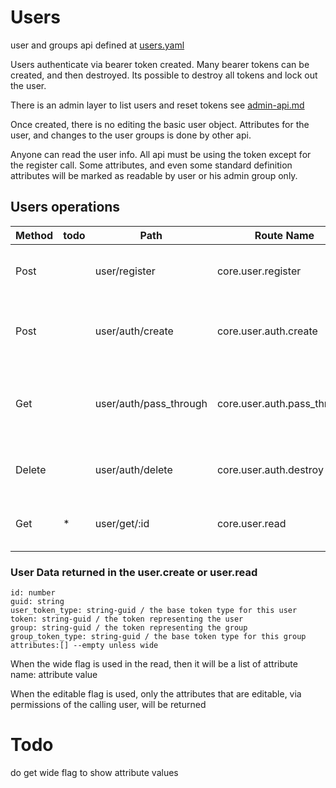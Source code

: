 # Users

user and groups api defined at [users.yaml](../../api-docs/users.yaml)


Users authenticate via bearer token created. Many bearer tokens can be created, and then destroyed. Its possible to destroy all tokens and lock out the user.


There is an admin layer to list users and reset tokens see [admin-api.md](user-admin-tasks.md)

Once created, there is no editing the basic user object. Attributes for the user, and changes to the user groups is done by other api.

Anyone can read the user info. All api must be using the token except for the register call.
Some attributes, and even some standard definition attributes will be marked as readable by user or his admin group only.

## Users operations

| Method | todo | Path                   | Route Name                  | Description                                         | Args                                  | Notes                             |
|--------|------|------------------------|-----------------------------|-----------------------------------------------------|---------------------------------------|-----------------------------------|
| Post   |      | user/register          | core.user.register          | Makes a new user                                    | username (must be unique)             | returns a bearer token            |
| Post   |      | user/auth/create       | core.user.auth.create       | makes a new bearer token for the authenticated user | optional pass through data to store   |                                   |
| Get    |      | user/auth/pass_through | core.user.auth.pass_through | gets associated data in the token                   |                                       | uses the log in token to get data |
| Delete |      | user/auth/delete       | core.user.auth.destroy      | Deletes the token being used in this call           |                                       | cannot delete last token          |
| Get    | *    | user/get/:id           | core.user.read              | Shows the user information                          | optional wide flag to show attributes |                                   |

### User Data returned in the user.create or user.read

    id: number
    guid: string 
    user_token_type: string-guid / the base token type for this user
    token: string-guid / the token representing the user
    group: string-guid / the token representing the group
    group_token_type: string-guid / the base token type for this group
    attributes:[] --empty unless wide

When the wide flag is used in the read, then it will be a list of attribute name: attribute value

When the editable flag is used, only the attributes that are editable, via permissions of the calling user, will be returned

# Todo

do get wide flag to show attribute values 
